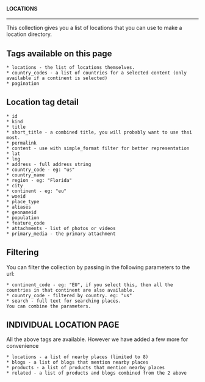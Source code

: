 #### LOCATIONS
---

This collection gives you a list of locations that you can use to make a location directory.

Tags available on this page
---------------------------
```
* locations - the list of locations themselves.
* country_codes - a list of countries for a selected content (only available if a continent is selected)
* pagination
```

Location tag detail
-------------------
```
* id
* kind
* title
* short_title - a combined title, you will probably want to use thsi most.
* permalink
* content - use with simple_format filter for better representation
* lat
* lng
* address - full address string
* country_code - eg: "us"
* country_name
* region - eg: "Florida"
* city
* continent - eg: "eu"
* woeid
* place_type
* aliases
* geonameid
* population
* feature_code
* attachments - list of photos or videos
* primary_media - the primary attachment
```

Filtering
---------
You can filter the collection by passing in the following parameters to the url:
```
* continent_code - eg: "EU", if you select this, then all the countries in that continent are also available.
* country_code - filtered by country. eg: "us"
* search - full text for searching places.
You can combine the parameters.
```

INDIVIDUAL LOCATION PAGE
------------------------
All the above tags are available. However we have added a few more for convenience

```
* locations - a list of nearby places (limited to 8)
* blogs - a list of blogs that mention nearby places
* products - a list of products that mention nearby places
* related - a list of products and blogs combined from the 2 above
```

